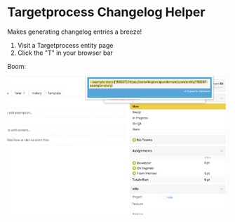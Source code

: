 # Targetprocess Changelog Helper

Makes generating changelog entries a breeze!

1. Visit a Targetprocess entity page
2. Click the "T" in your browser bar

Boom:


![How it works](tp-changelog-helper.jpg)